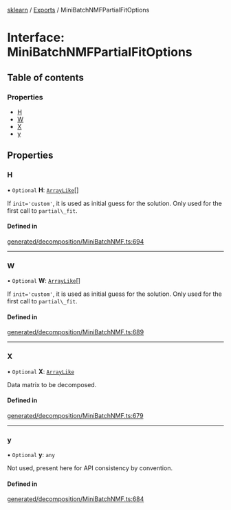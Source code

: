 [sklearn](../readme.md) / [Exports](../modules.md) / MiniBatchNMFPartialFitOptions

# Interface: MiniBatchNMFPartialFitOptions

## Table of contents

### Properties

- [H](MiniBatchNMFPartialFitOptions.md#h)
- [W](MiniBatchNMFPartialFitOptions.md#w)
- [X](MiniBatchNMFPartialFitOptions.md#x)
- [y](MiniBatchNMFPartialFitOptions.md#y)

## Properties

### H

• `Optional` **H**: [`ArrayLike`](../modules.md#arraylike)[]

If `init='custom'`, it is used as initial guess for the solution. Only used for the first call to `partial\_fit`.

#### Defined in

[generated/decomposition/MiniBatchNMF.ts:694](https://github.com/transitive-bullshit/scikit-learn-ts/blob/367336a/packages/sklearn/src/generated/decomposition/MiniBatchNMF.ts#L694)

___

### W

• `Optional` **W**: [`ArrayLike`](../modules.md#arraylike)[]

If `init='custom'`, it is used as initial guess for the solution. Only used for the first call to `partial\_fit`.

#### Defined in

[generated/decomposition/MiniBatchNMF.ts:689](https://github.com/transitive-bullshit/scikit-learn-ts/blob/367336a/packages/sklearn/src/generated/decomposition/MiniBatchNMF.ts#L689)

___

### X

• `Optional` **X**: [`ArrayLike`](../modules.md#arraylike)

Data matrix to be decomposed.

#### Defined in

[generated/decomposition/MiniBatchNMF.ts:679](https://github.com/transitive-bullshit/scikit-learn-ts/blob/367336a/packages/sklearn/src/generated/decomposition/MiniBatchNMF.ts#L679)

___

### y

• `Optional` **y**: `any`

Not used, present here for API consistency by convention.

#### Defined in

[generated/decomposition/MiniBatchNMF.ts:684](https://github.com/transitive-bullshit/scikit-learn-ts/blob/367336a/packages/sklearn/src/generated/decomposition/MiniBatchNMF.ts#L684)
